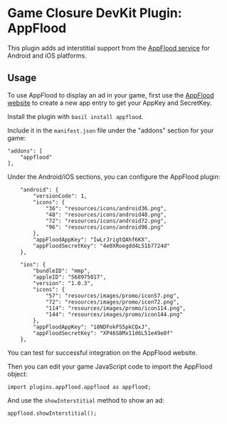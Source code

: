 # Game Closure DevKit Plugin: AppFlood

This plugin adds ad interstitial support from the [AppFlood service](http://appflood.com) for Android and iOS platforms.

## Usage

To use AppFlood to display an ad in your game, first use the [AppFlood website](http://appflood.com) to create a new app entry to get your AppKey and SecretKey.

Install the plugin with `basil install appflood`.

Include it in the `manifest.json` file under the "addons" section for your game:

~~~
"addons": [
	"appflood"
],
~~~

Under the Android/iOS sections, you can configure the AppFlood plugin:

~~~
	"android": {
		"versionCode": 1,
		"icons": {
			"36": "resources/icons/android36.png",
			"48": "resources/icons/android48.png",
			"72": "resources/icons/android72.png",
			"96": "resources/icons/android96.png"
		},
		"appFloodAppKey": "IwLrJrigtQAhf6KX",
		"appFloodSecretKey": "4e0XRoegdd4L51b7724d"
	},
~~~

~~~
	"ios": {
		"bundleID": "mmp",
		"appleID": "568975017",
		"version": "1.0.3",
		"icons": {
			"57": "resources/images/promo/icon57.png",
			"72": "resources/images/promo/icon72.png",
			"114": "resources/images/promo/icon114.png",
			"144": "resources/images/promo/icon144.png"
		},
		"appFloodAppKey": "18NDFokFS5pkCQxJ",
		"appFloodSecretKey": "XP46S8Mx11d6L51e49e0f"
	},
~~~

You can test for successful integration on the AppFlood website.

Then you can edit your game JavaScript code to import the AppFlood object:

~~~
import plugins.appflood.appflood as appflood;
~~~

And use the `showInterstitial` method to show an ad:

~~~
appflood.showInterstitial();
~~~
